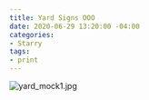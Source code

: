 ```yaml
---
title: Yard Signs OOO
date: 2020-06-29 13:20:00 -04:00
categories:
- Starry
tags:
- print
---
```


![yard_mock1.jpg](/uploads/yard_mock1.jpg)